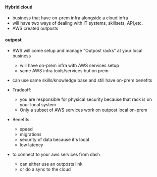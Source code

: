 #### Hybrid cloud
* business that have on-prem infra alongside a cloud infra
* will have two ways of dealing with IT systems, skillsets, API,etc.
* AWS created outposts


#### outpost
* AWS will come setup and manage "Outpost racks" at your local business
    * will have on-prem infra with AWS services setup
    * same AWS infra tools/services but on prem

* can use same skills/knowledge base and still have on-prem benefits

* Tradeoff: 
    * you are responsible for physical security because that rack is on your local system
    * Only a subset of AWS services work on outpost local on-prem

* Benefits: 
    * speed
    * migrations
    * security of data because it's local
    * low latency


* to connect to your aws services from dash 
    * can either use an outposts link
    * or do a sync to the cloud


